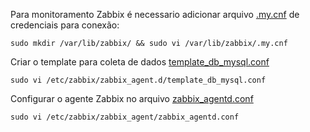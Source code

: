 Para monitoramento Zabbix é necessario adicionar arquivo [.my.cnf](https://github.com/idealista07/homelab/blob/main/SRV-L-DB01/.my.cnf) de credenciais para conexão:
```
sudo mkdir /var/lib/zabbix/ && sudo vi /var/lib/zabbix/.my.cnf
```
Criar o template para coleta de dados [template_db_mysql.conf](https://github.com/idealista07/homelab/blob/main/SRV-L-DB01/template_db_mysql.conf)
```
sudo vi /etc/zabbix/zabbix_agent.d/template_db_mysql.conf
```
Configurar o agente Zabbix no arquivo [zabbix_agentd.conf](https://github.com/idealista07/homelab/blob/main/SRV-L-ZBX/zabbix_agentd.conf)
```
sudo vi /etc/zabbix/zabbix_agent/zabbix_agentd.conf
```
